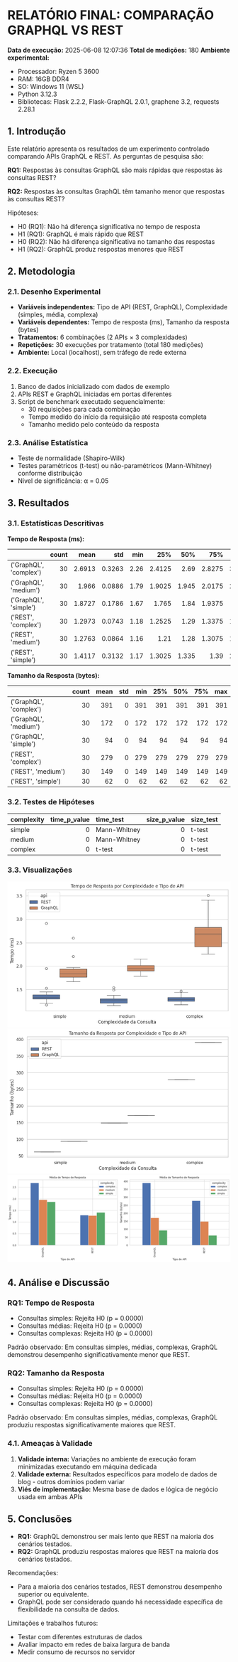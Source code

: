 
# RELATÓRIO FINAL: COMPARAÇÃO GRAPHQL VS REST

**Data de execução:** 2025-06-08 12:07:36
**Total de medições:** 180
**Ambiente experimental:** 
- Processador: Ryzen 5 3600
- RAM: 16GB DDR4
- SO: Windows 11 (WSL)
- Python 3.12.3
- Bibliotecas: Flask 2.2.2, Flask-GraphQL 2.0.1, graphene 3.2, requests 2.28.1

## 1. Introdução
Este relatório apresenta os resultados de um experimento controlado comparando APIs GraphQL e REST. As perguntas de pesquisa são:

**RQ1:** Respostas às consultas GraphQL são mais rápidas que respostas às consultas REST?

**RQ2:** Respostas às consultas GraphQL têm tamanho menor que respostas às consultas REST?

Hipóteses:
- H0 (RQ1): Não há diferença significativa no tempo de resposta
- H1 (RQ1): GraphQL é mais rápido que REST
- H0 (RQ2): Não há diferença significativa no tamanho das respostas
- H1 (RQ2): GraphQL produz respostas menores que REST

## 2. Metodologia

### 2.1. Desenho Experimental
- **Variáveis independentes:** Tipo de API (REST, GraphQL), Complexidade (simples, média, complexa)
- **Variáveis dependentes:** Tempo de resposta (ms), Tamanho da resposta (bytes)
- **Tratamentos:** 6 combinações (2 APIs × 3 complexidades)
- **Repetições:** 30 execuções por tratamento (total 180 medições)
- **Ambiente:** Local (localhost), sem tráfego de rede externa

### 2.2. Execução
1. Banco de dados inicializado com dados de exemplo
2. APIs REST e GraphQL iniciadas em portas diferentes
3. Script de benchmark executado sequencialmente:
   - 30 requisições para cada combinação
   - Tempo medido do início da requisição até resposta completa
   - Tamanho medido pelo conteúdo da resposta

### 2.3. Análise Estatística
- Teste de normalidade (Shapiro-Wilk)
- Testes paramétricos (t-test) ou não-paramétricos (Mann-Whitney) conforme distribuição
- Nível de significância: α = 0.05

## 3. Resultados

### 3.1. Estatísticas Descritivas

**Tempo de Resposta (ms):**

|                        |   count |   mean |    std |   min |    25% |   50% |    75% |   max |
|:-----------------------|--------:|-------:|-------:|------:|-------:|------:|-------:|------:|
| ('GraphQL', 'complex') |      30 | 2.6913 | 0.3263 |  2.26 | 2.4125 | 2.69  | 2.8275 |  3.51 |
| ('GraphQL', 'medium')  |      30 | 1.966  | 0.0886 |  1.79 | 1.9025 | 1.945 | 2.0175 |  2.15 |
| ('GraphQL', 'simple')  |      30 | 1.8727 | 0.1786 |  1.67 | 1.765  | 1.84  | 1.9375 |  2.6  |
| ('REST', 'complex')    |      30 | 1.2973 | 0.0743 |  1.18 | 1.2525 | 1.29  | 1.3375 |  1.47 |
| ('REST', 'medium')     |      30 | 1.2763 | 0.0864 |  1.16 | 1.21   | 1.28  | 1.3075 |  1.54 |
| ('REST', 'simple')     |      30 | 1.4117 | 0.3132 |  1.17 | 1.3025 | 1.335 | 1.39   |  2.91 |

**Tamanho da Resposta (bytes):**

|                        |   count |   mean |   std |   min |   25% |   50% |   75% |   max |
|:-----------------------|--------:|-------:|------:|------:|------:|------:|------:|------:|
| ('GraphQL', 'complex') |      30 |    391 |     0 |   391 |   391 |   391 |   391 |   391 |
| ('GraphQL', 'medium')  |      30 |    172 |     0 |   172 |   172 |   172 |   172 |   172 |
| ('GraphQL', 'simple')  |      30 |     94 |     0 |    94 |    94 |    94 |    94 |    94 |
| ('REST', 'complex')    |      30 |    279 |     0 |   279 |   279 |   279 |   279 |   279 |
| ('REST', 'medium')     |      30 |    149 |     0 |   149 |   149 |   149 |   149 |   149 |
| ('REST', 'simple')     |      30 |     62 |     0 |    62 |    62 |    62 |    62 |    62 |

### 3.2. Testes de Hipóteses

| complexity   |   time_p_value | time_test    |   size_p_value | size_test   |
|:-------------|---------------:|:-------------|---------------:|:------------|
| simple       |              0 | Mann-Whitney |              0 | t-test      |
| medium       |              0 | Mann-Whitney |              0 | t-test      |
| complex      |              0 | t-test       |              0 | t-test      |

### 3.3. Visualizações
![Tempo de Resposta](response_time.png)
![Tamanho da Resposta](response_size.png)
![Comparação de Médias](comparison.png)

## 4. Análise e Discussão

### RQ1: Tempo de Resposta
- Consultas simples: Rejeita H0 (p = 0.0000)
- Consultas médias: Rejeita H0 (p = 0.0000)
- Consultas complexas: Rejeita H0 (p = 0.0000)

Padrão observado: Em consultas simples, médias, complexas, GraphQL demonstrou desempenho significativamente menor que REST.

### RQ2: Tamanho da Resposta
- Consultas simples: Rejeita H0 (p = 0.0000)
- Consultas médias: Rejeita H0 (p = 0.0000)
- Consultas complexas: Rejeita H0 (p = 0.0000)

Padrão observado: Em consultas simples, médias, complexas, GraphQL produziu respostas significativamente maiores que REST.

### 4.1. Ameaças à Validade
1. **Validade interna:** Variações no ambiente de execução foram minimizadas executando em máquina dedicada
2. **Validade externa:** Resultados específicos para modelo de dados de blog - outros domínios podem variar
3. **Viés de implementação:** Mesma base de dados e lógica de negócio usada em ambas APIs

## 5. Conclusões
- **RQ1:** GraphQL demonstrou ser mais lento que REST na maioria dos cenários testados.
- **RQ2:** GraphQL produziu respostas maiores que REST na maioria dos cenários testados.

Recomendações:
- Para a maioria dos cenários testados, REST demonstrou desempenho superior ou equivalente.
- GraphQL pode ser considerado quando há necessidade específica de flexibilidade na consulta de dados.

Limitações e trabalhos futuros:
- Testar com diferentes estruturas de dados
- Avaliar impacto em redes de baixa largura de banda
- Medir consumo de recursos no servidor
